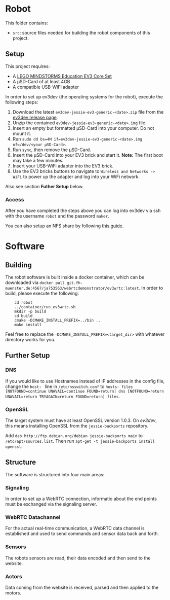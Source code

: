 # Robot

This folder contains:

- `src`: source files needed for building the robot components of this project.

## Setup ##

This project requires:

  * A [LEGO MINDSTORMS Education EV3 Core Set](https://education.lego.com/en-us/shop/mindstorms%20ev3)
  * A µSD-Card of at least 4GB
  * A compatible USB-WiFi adapter

In order to set up ev3dev (the operating systems for the robot), execute the following steps:

1. Download the latest `ev3dev-jessie-ev3-generic-<date>.zip` file from the [ev3dev release page](https://github.com/ev3dev/ev3dev/releases).
1. Unzip the contained `ev3dev-jessie-ev3-generic-<date>.img` file.
1. Insert an empty but formatted µSD-Card into your computer. Do not mount it.
1. Run `sudo dd bs=4M if=ev3dev-jessie-ev3-generic-<date>.img of=/dev/<your µSD-Card>`.
1. Run `sync`, then remove the µSD-Card.
1. Insert the µSD-Card into your EV3 brick and start it. **Note:** The first boot may take a few minutes.
1. Insert your USB-WiFi adapter into the EV3 brick. 
1. Use the EV3 bricks buttons to navigate to `Wireless and Networks -> WiFi` to power up the adapter and log into your WiFi network.

Also see section **Futher Setup** below.

### Access

After you have completed the steps above you can log into ev3dev via ssh with the username `robot` and the password `maker`.

You can also setup an NFS share by following [this guide](http://www.ev3dev.org/docs/tutorials/setting-up-an-nfs-file-share/).

# Software

## Building

The robot software is built inside a docker container, which can be downloaded via `docker pull git.fh-muenster.de:4567/ja753563/webrtcdemonstrator/ev3wrtc:latest`. 
In order to build, please execute the following:

``` shell
    cd robot
    ../container/run_ev3wrtc.sh
    mkdir -p build
    cd build
    cmake -DCMAKE_INSTALL_PREFIX=../bin ..
    make install
```

Feel free to replace the `-DCMAKE_INSTALL_PREFIX=<target_dir>` with whatever directory works for you.

## Further Setup

### DNS
If you would like to use Hostnames instead of IP addresses in the config file, change the `host: ` line in `/etc/nsswitch.conf` to `hosts: files [NOTFOUND=continue UNAVAIL=continue FOUND=return] dns [NOTFOUND=return UNAVAIL=return TRYAGAIN=return FOUND=return] files`.

### OpenSSL
The target system must have at least OpenSSL version 1.0.3. On *ev3dev*, this means installing OpenSSL from the `jessie-backports` repository.

Add `deb http://ftp.debian.org/debian jessie-backports main` to `/etc/apt/sources.list`. Then run `apt-get -t jessie-backports install openssl`.

## Structure

The software is structured into four main areas:

### Signaling

In order to set up a WebRTC connection, informatio about the end points must be exchanged via the signaling server.

### WebRTC Datachannel

For the actual real-time communication, a WebRTC data channel is established and used to send commands and sensor data back and forth.

### Sensors

The robots sensors are read, their data encoded and then send to the website.

### Actors

Data coming from the website is received, parsed and then applied to the motors.

